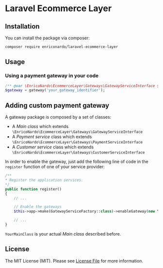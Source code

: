 # Laravel Ecommerce Layer

## Installation

You can install the package via composer:

```bash
composer require enriconardo/laravel-ecommerce-layer
```

## Usage

### Using a payment gateway in your code

``` php
/** @var \EnricoNardo\EcommerceLayer\Gateways\GatewayServiceInterface $gateway */
$gateway = gateway('your_gateway_identifier');
```

## Adding custom payment gateway

A gateway package is composed by a set of classes:

- A *Main class* which extends `\EnricoNardo\EcommerceLayer\Gateways\GatewayServiceInterface`
- A *Payment service* class which extends `\EnricoNardo\EcommerceLayer\Gateways\PaymentServiceInterface`
- A *Customer service* class which extends `\EnricoNardo\EcommerceLayer\Gateways\CustomerServiceInterface`

In order to enable the gateway, just add the following line of code in the `register` function of one of your service provider:

``` php
/**
* Register the application services.
*/
public function register()
{
    // ...

    // Enable the gateways
    $this->app->make(GatewayServiceFactory::class)->enableGateway(new YourMainClass);

    // ...
}
```

`YourMainClass` is your actual *Main class* described before.

## License

The MIT License (MIT). Please see [License File](LICENSE.md) for more information.
